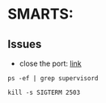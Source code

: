 # SMARTS:

## Issues
 
- close the port: 
[link](https://stackoverflow.com/questions/25121838/supervisor-on-debian-wheezy-another-program-is-already-listening-on-a-port-that)

`ps -ef | grep supervisord`

`kill -s SIGTERM 2503` 
